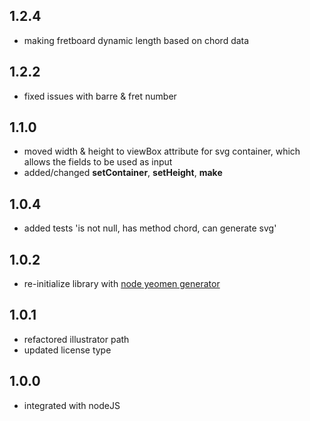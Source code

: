 ## 1.2.4
- making fretboard dynamic length based on chord data

## 1.2.2
- fixed issues with barre & fret number

## 1.1.0
- moved width & height to viewBox attribute for svg container, which allows the fields to be used as input
- added/changed **setContainer**, **setHeight**, **make**

## 1.0.4
-  added tests 'is not null, has method chord, can generate svg'

## 1.0.2

- re-initialize library with [node yeomen generator](http://yeoman.io/generators/)

## 1.0.1

- refactored illustrator path
- updated license type

## 1.0.0

- integrated with nodeJS

